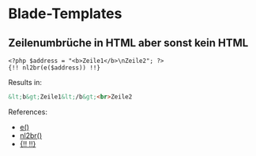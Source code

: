 # Blade-Templates

## Zeilenumbrüche in HTML aber sonst kein HTML

```blade
<?php $address = "<b>Zeile1</b>\nZeile2"; ?>
{!! nl2br(e($address)) !!}
```

Results in: 
```html
&lt;b&gt;Zeile1&lt;/b&gt;<br>Zeile2
```

References:
* [e()](https://laravel.com/docs/6.x/helpers#method-e)
* [nl2br()](https://www.php.net/nl2br)
* [{!! !!}](https://laravel.com/docs/6.x/blade#displaying-data)
